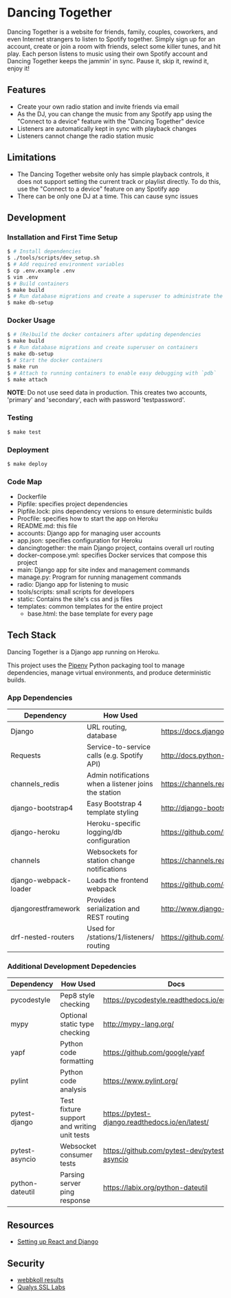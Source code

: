# Dancing Together

Dancing Together is a website for friends, family, couples, coworkers, and
even Internet strangers to listen to Spotify together. Simply sign up for an
account, create or join a room with friends, select some killer tunes, and
hit play. Each person listens to music using their own Spotify account and
Dancing Together keeps the jammin' in sync. Pause it, skip it, rewind it,
enjoy it!


## Features

* Create your own radio station and invite friends via email
* As the DJ, you can change the music from any Spotify app using the "Connect
  to a device" feature with the "Dancing Together" device
* Listeners are automatically kept in sync with playback changes
* Listeners cannot change the radio station music


## Limitations

* The Dancing Together website only has simple playback controls, it does not
  support setting the current track or playlist directly. To do this, use the
  "Connect to a device" feature on any Spotify app
* There can be only one DJ at a time. This can cause sync issues


## Development

### Installation and First Time Setup

```sh
$ # Install dependencies
$ ./tools/scripts/dev_setup.sh
$ # Add required environment variables
$ cp .env.example .env
$ vim .env
$ # Build containers
$ make build
$ # Run database migrations and create a superuser to administrate the site
$ make db-setup
```

### Docker Usage

```sh
$ # (Re)build the docker containers after updating dependencies
$ make build
$ # Run database migrations and create superuser on containers
$ make db-setup
$ # Start the docker containers
$ make run
$ # Attach to running containers to enable easy debugging with `pdb`
$ make attach
```

**NOTE**: Do not use seed data in production. This creates two accounts,
'primary' and 'secondary', each with password 'testpassword'.


### Testing

```sh
$ make test
```

### Deployment

```sh
$ make deploy
```


### Code Map

- Dockerfile
- Pipfile: specifies project dependencies
- Pipfile.lock: pins dependency versions to ensure deterministic builds
- Procfile: specifies how to start the app on Heroku
- README.md: this file
- accounts: Django app for managing user accounts
- app.json: specifies configuration for Heroku
- dancingtogether: the main Django project, contains overall url routing
- docker-compose.yml: specifies Docker services that compose this project
- main: Django app for site index and management commands
- manage.py: Program for running management commands
- radio: Django app for listening to music
- tools/scripts: small scripts for developers
- static: Contains the site's css and js files
- templates: common templates for the entire project
  + base.html: the base template for every page


## Tech Stack

Dancing Together is a Django app running on Heroku.

This project uses the [Pipenv](https://docs.pipenv.org/) Python packaging tool
to manage dependencies, manage virtual environments, and produce deterministic
builds.

### App Dependencies

| Dependency            | How Used                                              | Docs                                                                 |
| ----------            | ------                                                | ----                                                                 |
| Django                | URL routing, database                                 | https://docs.djangoproject.com/en/2.0/                               |
| Requests              | Service-to-service calls (e.g. Spotify API)           | http://docs.python-requests.org/en/master/                           |
| channels_redis        | Admin notifications when a listener joins the station | https://channels.readthedocs.io/en/latest/topics/channel_layers.html |
| django-bootstrap4     | Easy Bootstrap 4 template styling                     | http://django-bootstrap4.readthedocs.io/en/latest/                   |
| django-heroku         | Heroku-specific logging/db configuration              | https://github.com/heroku/django-heroku                              |
| channels              | Websockets for station change notifications           | https://channels.readthedocs.io/en/latest/                           |
| django-webpack-loader | Loads the frontend webpack                            | https://github.com/owais/django-webpack-loader                       |
| djangorestframework   | Provides serialization and REST routing               | http://www.django-rest-framework.org/                                |
| drf-nested-routers    | Used for /stations/1/listeners/ routing               | https://github.com/alanjds/drf-nested-routers                        |

### Additional Development Depedencies

| Dependency      | How Used                                    | Docs                                            |
| ----------      | ------                                      | ----                                            |
| pycodestyle     | Pep8 style checking                         | https://pycodestyle.readthedocs.io/en/latest/   |
| mypy            | Optional static type checking               | http://mypy-lang.org/                           |
| yapf            | Python code formatting                      | https://github.com/google/yapf                  |
| pylint          | Python code analysis                        | https://www.pylint.org/                         |
| pytest-django   | Test fixture support and writing unit tests | https://pytest-django.readthedocs.io/en/latest/ |
| pytest-asyncio  | Websocket consumer tests                    | https://github.com/pytest-dev/pytest-asyncio    |
| python-dateutil | Parsing server ping response                | https://labix.org/python-dateutil               |


## Resources

- [Setting up React and Django](http://v1k45.com/blog/modern-django-part-1-setting-up-django-and-react/)

## Security

- [webbkoll results](https://webbkoll.dataskydd.net/en/results?url=http%3A%2F%2Fwww.dancingtogether.live%2F)
- [Qualys SSL Labs](https://www.ssllabs.com/ssltest/analyze.html?d=www.dancingtogether.live&hideResults=on)
